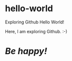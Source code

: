 # hello-world
Exploring Github
Hello World!

Here, I am exploring Github. :-)
<em><h1> Be happy!</h1></em>
